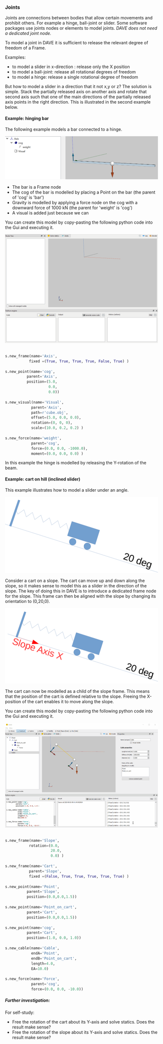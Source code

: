 ### Joints

Joints are connections between bodies that allow certain movements and prohibit others. For example a hinge, ball-joint or slider. Some software packages use joints nodes or elements to model joints.  *DAVE does not need a dedicated joint node.*

To model a joint in DAVE it is sufficient to release the relevant degree of freedom of a Frame.

Examples:
- to model a slider in x-direction : release only the X position
- to model a ball-joint: release all rotational degrees of freedom
- to model a hinge: release a single rotational degree of freedom 


But how to model a slider in a direction that it not x,y or z? The solution is simple. Stack the partially released axis on another axis and rotate that second axis such that one of the main directions of the partially released axis points in the right direction. This is illustrated in the second example below.

#### Example: hinging bar

The following example models a bar connected to a hinge.

![joints1](images/joints_1.png)

- The bar is a Frame node
- The cog of the bar is modelled by placing a Point on the bar (the parent of 'cog' is 'bar')
- Gravity is modelled by applying a force node on the cog with a downward force of 1000 kN (the parent for 'weight' is 'cog')
- A visual is added just because we can


You can create this model by copy-pasting the following python code into the Gui and executing it.

![joints_hinge](images/joints_hinge.gif)

```python

s.new_frame(name='Axis',
           fixed =(True, True, True, True, False, True) )

s.new_point(name='cog',
          parent='Axis',
          position=(5.0,
                    0.0,
                    0.0))

s.new_visual(name='Visual',
            parent='Axis',
            path=r'cube.obj',
            offset=(5.0, 0.0, 0.0), 
            rotation=(0, 0, 0), 
            scale=(10.0, 0.2, 0.2) )

s.new_force(name='weight',
            parent='cog',
            force=(0.0, 0.0, -1000.0),
            moment=(0.0, 0.0, 0.0) )
```

In this example the hinge is modelled by releasing the Y-rotation of the beam.



#### Example: cart on hill (inclined slider)

This example illustrates how to model a slider under an angle. 

![joints2](images/joints_2.png)

Consider a cart on a slope. The cart can move up and down along the slope, so it makes sense to model this as a slider in the direction of the slope.
The key of doing this in DAVE is to introduce a dedicated frame node for the slope. This frame can then be aligned with the slope by changing its orientation to (0,20,0).

![joints3](images/joints_3.png)

The cart can now be modelled as a child of the slope frame. This means that the position of the cart is defined relative to the slope. Freeing the X-position of the cart enables it to move along the slope.


You can create this model by copy-pasting the following python code into the Gui and executing it.

![joints_hinge](images/joints_slider.gif)

```python

s.new_frame(name='Slope',
           rotation=(0.0,
                     20.0,
                     0.0) )

s.new_frame(name='Cart',
           parent='Slope',
           fixed =(False, True, True, True, True, True) )

s.new_point(name='Point',
          parent='Slope',
          position=(0.0,0.0,1.5))

s.new_point(name='Point_on_cart',
          parent='Cart',
          position=(0.0,0.0,1.5))

s.new_point(name='cog',
          parent='Cart',
          position=(1.0, 0.0, 1.0))

s.new_cable(name='Cable',
            endA='Point',
            endB='Point_on_cart',
            length=4.0,
            EA=10.0)

s.new_force(name='Force',
            parent='cog',
            force=(0.0, 0.0, -10.0))

```

##### Further investigation:

For self-study:

- Free the rotation of the cart about its Y-axis and solve statics. Does the result make sense?
- Free the rotation of the slope about its Y-axis and solve statics. Does the result make sense?



